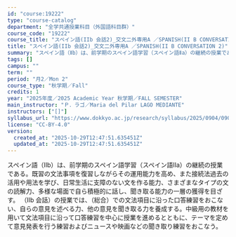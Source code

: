```yaml
---
id: "course:19222"
type: "course-catalog"
department: "全学共通授業科目（外国語科目群）"
course_code: "19222"
course_title: "スペイン語(IIb 会話2)_交文二外専用A ／SPANISH(II B CONVERSATION 2)"
title: "スペイン語(IIb 会話2)_交文二外専用A ／SPANISH(II B CONVERSATION 2)"
summary: "スペイン語（Ⅱb）は、前学期のスペイン語学習（スペイン語Ⅱa）の継続の授業である。既習の文法事項を復習しながらその運用能力を高め、また接続法過去の活用や用法を学び、日常生活に支障のない文を作る能力、さまざまなタイプの文の読解力、多様な場面で…"
tags: []
campus: ""
term: ""
period: "月2／Mon 2"
course_type: "秋学期／Fall"
credits: 1
year: "2025年度／2025 Academic Year 秋学期／FALL SEMESTER"
main_instructor: "Ｐ．ラゴ／Maria del Pilar LAGO MEDIANTE"
instructors: ["[]"]
syllabus_url: "https://www.dokkyo.ac.jp/research/syllabus/2025/0904/0904_19222_ja_JP.html"
license: "CC-BY-4.0"
version:
  created_at: "2025-10-29T12:47:51.635451Z"
  updated_at: "2025-10-29T12:47:51.635451Z"
---
```

スペイン語（Ⅱb）は、前学期のスペイン語学習（スペイン語Ⅱa）の継続の授業である。既習の文法事項を復習しながらその運用能力を高め、また接続法過去の活用や用法を学び、日常生活に支障のない文を作る能力、さまざまなタイプの文の読解力、多様な場面で自ら積極的に話し、聞き取る能力の一層の獲得を目ざす。 （Ⅱb 会話）の授業では、（総合）での文法項目に沿った口答練習をおこない、自らの意見を述べる力、他の意見を聞き取る力を養成する。中級用の教材を用いて文法項目に沿って口答練習を中心に授業を進めるとともに、テーマを定めて意見発表を行う練習およびニュースや映画などの聞き取り練習をおこなう。
